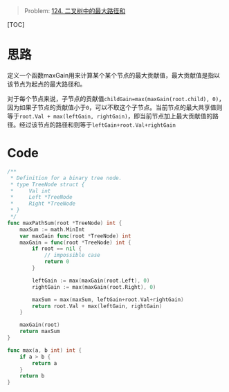 
> Problem: [124. 二叉树中的最大路径和](https://leetcode.cn/problems/binary-tree-maximum-path-sum/description/)

[TOC]

# 思路
定义一个函数maxGain用来计算某个某个节点的最大贡献值，最大贡献值是指以该节点为起点的最大路径和。

对于每个节点来说，子节点的贡献值`childGain=max(maxGain(root.child), 0)`，因为如果子节点的贡献值小于`0`，可以不取这个子节点。当前节点的最大共享值则等于`root.Val + max(leftGain, rightGain)`，即当前节点加上最大贡献值的路径。经过该节点的路径和则等于`leftGain+root.Val+rightGain`


# Code
```Go
/**
 * Definition for a binary tree node.
 * type TreeNode struct {
 *     Val int
 *     Left *TreeNode
 *     Right *TreeNode
 * }
 */
func maxPathSum(root *TreeNode) int {
	maxSum := math.MinInt
	var maxGain func(root *TreeNode) int
	maxGain = func(root *TreeNode) int {
		if root == nil {
			// impossible case
			return 0
		}

		leftGain := max(maxGain(root.Left), 0)
		rightGain := max(maxGain(root.Right), 0)

		maxSum = max(maxSum, leftGain+root.Val+rightGain)
		return root.Val + max(leftGain, rightGain)
	}

	maxGain(root)
	return maxSum
}

func max(a, b int) int {
	if a > b {
		return a
	}
	return b
}
```
  
